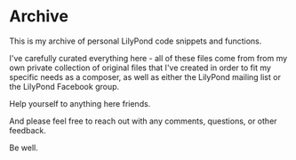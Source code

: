 # Archive

This is my archive of personal LilyPond code snippets and functions. 

I've carefully curated everything here - all of these files come from from my own private collection of original files that I've created in order to fit my specific needs as a composer, as well as either the LilyPond mailing list or the LilyPond Facebook group.

Help yourself to anything here friends. 

And please feel free to reach out with any comments, questions, or other feedback.

Be well.
